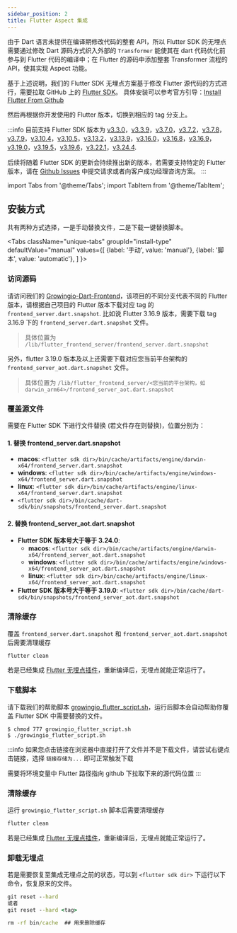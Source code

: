```yaml
---
sidebar_position: 2
title: Flutter Aspect 集成
---
```


由于 Dart 语言未提供在编译期修改代码的整套 API，所以 Flutter SDK 的无埋点需要通过修改 Dart 源码方式织入外部的 `Transformer` 能使其在 dart 代码优化前参与到 Flutter 代码的编译中；在 Flutter 的源码中添加整套 Transformer 流程的 API，使其实现 Aspect 功能。

基于上述说明，我们的 Flutter SDK 无埋点方案基于修改 Flutter 源代码的方式进行，需要拉取 GitHub 上的 [Flutter SDK](https://github.com/flutter/flutter)。
具体安装可以参考官方引导：[Install Flutter From Github](https://docs.flutter.dev/get-started/install/macos#downloading-straight-from-github-instead-of-using-an-archive)

然后再根据你开发使用的 Flutter 版本，切换到相应的 tag 分支上。

:::info
目前支持 Flutter SDK 版本为 [v3.3.0](https://github.com/growingio/growingio-dart-frontend/tree/3.3.0)，[v3.3.9](https://github.com/growingio/growingio-dart-frontend/tree/3.3.9)，[v3.7.0](https://github.com/growingio/growingio-dart-frontend/tree/3.7.0)，[v3.7.2](https://github.com/growingio/growingio-dart-frontend/tree/3.7.2)，[v3.7.8](https://github.com/growingio/growingio-dart-frontend/tree/3.7.8)，[v3.7.9](https://github.com/growingio/growingio-dart-frontend/tree/3.7.9)，[v3.10.4](https://github.com/growingio/growingio-dart-frontend/tree/3.10.4)，[v3.10.5](https://github.com/growingio/growingio-dart-frontend/tree/3.10.5)，[v3.13.2](https://github.com/growingio/growingio-dart-frontend/tree/3.13.2)，[v3.13.9](https://github.com/growingio/growingio-dart-frontend/tree/3.13.9)，[v3.16.0](https://github.com/growingio/growingio-dart-frontend/tree/3.16.0)，[v3.16.8](https://github.com/growingio/growingio-dart-frontend/tree/3.16.8)，[v3.16.9](https://github.com/growingio/growingio-dart-frontend/tree/3.16.9)，[v3.19.0](https://github.com/growingio/growingio-dart-frontend/tree/3.19.0)，[v3.19.5](https://github.com/growingio/growingio-dart-frontend/tree/3.19.5)，[v3.19.6](https://github.com/growingio/growingio-dart-frontend/tree/3.19.6)，[v3.22.1](https://github.com/growingio/growingio-dart-frontend/tree/3.22.1)，[v3.24.4](https://github.com/growingio/growingio-dart-frontend/tree/3.24.4).

后续将随着 Flutter SDK 的更新会持续推出新的版本，若需要支持特定的 Flutter 版本，请在 [Github Issues](https://github.com/growingio/growingio-dart-frontend/issues) 中提交请求或者向客户成功经理咨询方案。
:::

import Tabs from '@theme/Tabs';
import TabItem from '@theme/TabItem';

## 安装方式
共有两种方式选择，一是手动替换文件，二是下载一键替换脚本。

<Tabs
  className="unique-tabs"
  groupId="install-type"
  defaultValue="manual"
  values={[
    {label: '手动', value: 'manual'},
    {label: '脚本', value: 'automatic'},
  ]
}>

<TabItem value="manual">

### 访问源码
请访问我们的 [Growingio-Dart-Frontend](https://github.com/growingio/growingio-dart-frontend)，该项目的不同分支代表不同的 Flutter 版本，请根据自己项目的 Flutter 版本下载对应 tag 的 `frontend_server.dart.snapshot`.
比如说 Flutter 3.16.9 版本，需要下载 tag 3.16.9 下的 `frontend_server.dart.snapshot` 文件。

> 具体位置为 `/lib/flutter_frontend_server/frontend_server.dart.snapshot`

另外，flutter 3.19.0 版本及以上还需要下载对应您当前平台架构的 `frontend_server_aot.dart.snapshot` 文件。

> 具体位置为 `/lib/flutter_frontend_server/<您当前的平台架构，如darwin_arm64>/frontend_server_aot.dart.snapshot`

### 覆盖源文件
需要在 Flutter SDK 下进行文件替换 (若文件存在则替换)，位置分别为：

#### 1. 替换 frontend_server.dart.snapshot

- **macos**: `<flutter sdk dir>/bin/cache/artifacts/engine/darwin-x64/frontend_server.dart.snapshot`
- **windows**: `<flutter sdk dir>/bin/cache/artifacts/engine/windows-x64/frontend_server.dart.snapshot`
- **linux**: `<flutter sdk dir>/bin/cache/artifacts/engine/linux-x64/frontend_server.dart.snapshot`
- `<flutter sdk dir>/bin/cache/dart-sdk/bin/snapshots/frontend_server.dart.snapshot`

#### 2. 替换 frontend_server_aot.dart.snapshot

- **Flutter SDK 版本号大于等于 3.24.0**:
  - **macos**: `<flutter sdk dir>/bin/cache/artifacts/engine/darwin-x64/frontend_server_aot.dart.snapshot`
  - **windows**: `<flutter sdk dir>/bin/cache/artifacts/engine/windows-x64/frontend_server_aot.dart.snapshot`
  - **linux**: `<flutter sdk dir>/bin/cache/artifacts/engine/linux-x64/frontend_server_aot.dart.snapshot`
- **Flutter SDK 版本号大于等于 3.19.0**: `<flutter sdk dir>/bin/cache/dart-sdk/bin/snapshots/frontend_server_aot.dart.snapshot`

### 清除缓存
覆盖 `frontend_server.dart.snapshot` 和 `frontend_server_aot.dart.snapshot` 后需要清理缓存
```cmd
flutter clean
```
若是已经集成 [Flutter 无埋点插件](/docs/framework/flutter/Flutter%20SDK)，重新编译后，无埋点就能正常运行了。

</TabItem>


<TabItem value="automatic">

### 下载脚本
请下载我们的帮助脚本 [growingio_flutter_script.sh](https://raw.githubusercontent.com/growingio/growingio-dart-frontend/master/growingio_flutter_script.sh)，运行后脚本会自动帮助你覆盖 Flutter SDK 中需要替换的文件。

```shell
$ chmod 777 growingio_flutter_script.sh
$ ./growingio_flutter_script.sh
```

:::info
如果您点击链接在浏览器中直接打开了文件并不是下载文件，请尝试右键点击链接，选择 `链接存储为...` 即可正常触发下载

需要将环境变量中 Flutter 路径指向 github 下拉取下来的源代码位置
:::

### 清除缓存
运行 `growingio_flutter_script.sh` 脚本后需要清理缓存
```cmd
flutter clean
```
若是已经集成 [Flutter 无埋点插件](/docs/framework/flutter/Flutter%20SDK)，重新编译后，无埋点就能正常运行了。

</TabItem>
</Tabs>

### 卸载无埋点
若是需要恢复至集成无埋点之前的状态，可以到 `<flutter sdk dir>` 下运行以下命令，恢复原来的文件。
```cmd
git reset --hard 
或者
git reset --hard <tag>

rm -rf bin/cache  ## 用来删除缓存 
```

